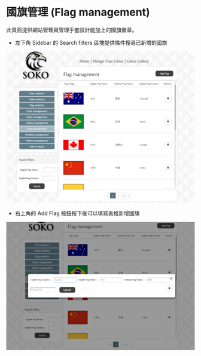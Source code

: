 # 國旗管理 (Flag management)
此頁面提供網站管理員管理手套設計能加上的國旗徽章。  
* 左下角 Sidebar 的 Search filters 區塊提供條件搜尋已新增的國旗

<img src='/src/images/flag_management.jpg' />

* 右上角的 Add Flag 按鈕按下後可以填寫表格新增國旗

<img src='/src/images/flag_management_add.jpg' />
